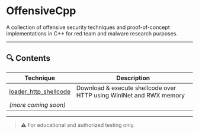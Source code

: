 # OffensiveCpp

A collection of offensive security techniques and proof-of-concept implementations in C++ for red team and malware research purposes.

---

## 🔍 Contents

| Technique | Description |
|----------|-------------|
| [loader_http_shellcode](loader_http_shellcode/) | Download & execute shellcode over HTTP using WinINet and RWX memory |
| *(more coming soon)* | |

---

> ⚠️ For educational and authorized testing only.

